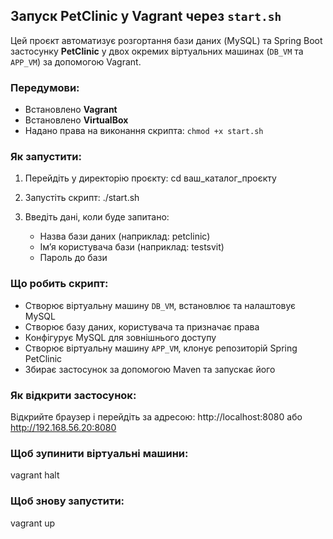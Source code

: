## Запуск PetClinic у Vagrant через `start.sh`

Цей проєкт автоматизує розгортання бази даних (MySQL) та Spring Boot застосунку **PetClinic** у двох окремих віртуальних машинах (`DB_VM` та `APP_VM`) за допомогою Vagrant.

### Передумови:
- Встановлено **Vagrant**
- Встановлено **VirtualBox**
- Надано права на виконання скрипта: `chmod +x start.sh`

### Як запустити:
1. Перейдіть у директорію проєкту:
   cd ваш_каталог_проєкту

2. Запустіть скрипт:
   ./start.sh

3. Введіть дані, коли буде запитано:
   - Назва бази даних (наприклад: petclinic)
   - Ім’я користувача бази (наприклад: testsvit)
   - Пароль до бази

### Що робить скрипт:
- Створює віртуальну машину `DB_VM`, встановлює та налаштовує MySQL
- Створює базу даних, користувача та призначає права
- Конфігурує MySQL для зовнішнього доступу
- Створює віртуальну машину `APP_VM`, клонує репозиторій Spring PetClinic
- Збирає застосунок за допомогою Maven та запускає його

### Як відкрити застосунок:
Відкрийте браузер і перейдіть за адресою:
http://localhost:8080
або
http://192.168.56.20:8080

### Щоб зупинити віртуальні машини:
vagrant halt

### Щоб знову запустити:
vagrant up
```
